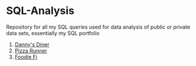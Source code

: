 # SQL-Analysis
Repository for all my SQL queries used for data analysis of public or private data sets, essentially my SQL portfolio

1. [Danny's Diner](https://github.com/Strova23/8-Week-SQL/tree/main/%231%20-%20Danny's%20Diner)
2. [Pizza Runner](https://github.com/Strova23/SQL-Analysis/tree/main/Pizza%20Runner)
3. [Foodie Fi](https://github.com/Strova23/SQL-Analysis/tree/main/Foodie)
